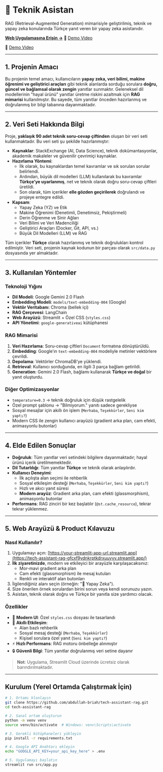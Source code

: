 # 🤖 Teknik Asistan

RAG (Retrieval-Augmented Generation) mimarisiyle geliştirilmiş, teknik ve yapay zeka konularında Türkçe yanıt veren bir yapay zeka asistanıdır.

[**Web Uygulamasına Erişin →**](https://tech-assistant-rag-gfcxf9ydnkrptkdrxuuvyv.streamlit.app/)
🎥 [Demo Video](demo.mp4)

🎥 [Demo Video](https://youtu.be/cNN8yXK-AWA)

---

## 1. Projenin Amacı

Bu projenin temel amacı, kullanıcıların **yapay zeka, veri bilimi, makine öğrenimi ve geliştirici araçları** gibi teknik alanlarda sorduğu sorulara **doğru, güncel ve bağlamsal olarak zengin** yanıtlar sunmaktır. Geleneksel dil modellerinin "hayal ürünü" yanıtlar üretme riskini azaltmak için **RAG mimarisi** kullanılmıştır. Bu sayede, tüm yanıtlar önceden hazırlanmış ve doğrulanmış bir bilgi tabanına dayanmaktadır.

---

## 2. Veri Seti Hakkında Bilgi

Proje, **yaklaşık 90 adet teknik soru-cevap çiftinden** oluşan bir veri seti kullanmaktadır. Bu veri seti şu şekilde hazırlanmıştır:

- **Kaynaklar**: StackExchange (AI, Data Science), teknik dokümantasyonlar, akademik makaleler ve güvenilir çevrimiçi kaynaklar.
- **Hazırlama Yöntemi**: 
  - İlk olarak, bu kaynaklardan temel kavramlar ve sık sorulan sorular belirlendi.
  - Ardından, büyük dil modelleri (LLM) kullanılarak bu kavramlar **Türkçe’ye uyarlanmış**, net ve teknik olarak doğru soru-cevap çiftleri üretildi.
  - Son olarak, tüm içerikler **elle gözden geçirilerek** doğrulandı ve projeye entegre edildi.
- **Kapsam**: 
  - Yapay Zeka (YZ) ve Etik  
  - Makine Öğrenimi (Denetimli, Denetimsiz, Pekiştirmeli)  
  - Derin Öğrenme ve Sinir Ağları  
  - Veri Bilimi ve Veri Madenciliği  
  - Geliştirici Araçları (Docker, Git, API, vs.)  
  - Büyük Dil Modelleri (LLM) ve RAG  

Tüm içerikler **Türkçe** olarak hazırlanmış ve teknik doğrulukları kontrol edilmiştir. Veri seti, projenin kaynak kodunun bir parçası olarak `src/data.py` dosyasında yer almaktadır.

---

## 3. Kullanılan Yöntemler

### Teknoloji Yığını
- **Dil Modeli**: Google Gemini 2.0 Flash  
- **Embedding Modeli**: `models/text-embedding-004` (Google)  
- **Vektör Veritabanı**: Chroma (bellek içi)  
- **RAG Çerçevesi**: LangChain  
- **Web Arayüzü**: Streamlit + Özel CSS (`styles.css`)  
- **API Yönetimi**: `google-generativeai` kütüphanesi  

### RAG Mimarisi
1. **Veri Hazırlama**: Soru-cevap çiftleri `Document` formatına dönüştürüldü.  
2. **Embedding**: Google’ın `text-embedding-004` modeliyle metinler vektörlere çevrildi.  
3. **Depolama**: Vektörler ChromaDB’ye yüklendi.  
4. **Retrieval**: Kullanıcı sorduğunda, en ilgili 3 parça bağlam getirildi.  
5. **Generation**: Gemini 2.0 Flash, bağlamı kullanarak **Türkçe ve doğal** bir yanıt oluşturdu.  

### Diğer Optimizasyonlar
- `temperature=0.3` → teknik doğruluk için düşük rastgelelik  
- Özel prompt şablonu → "Bilmiyorum." yanıtı sadece gerekliyse  
- Sosyal mesajlar için akıllı ön işlem (`Merhaba`, `Teşekkürler`, `Seni kim yaptı?`)  
- Modern CSS ile zengin kullanıcı arayüzü (gradient arka plan, cam efekti, animasyonlu butonlar)

---

## 4. Elde Edilen Sonuçlar

- **Doğruluk**: Tüm yanıtlar veri setindeki bilgilere dayanmaktadır; hayal ürünü içerik üretilmemektedir.  
- **Dil Tutarlılığı**: Tüm yanıtlar **Türkçe** ve teknik olarak anlaşılırdır.  
- **Kullanıcı Deneyimi**:  
  - İlk açılışta alan seçimi ile rehberlik  
  - Sosyal etkileşim desteği (`Merhaba`, `Teşekkürler`, `Seni kim yaptı?`)  
  - Hızlı ve akıcı yanıt süresi  
  - **Modern arayüz**: Gradient arka plan, cam efekti (glassmorphism), animasyonlu butonlar  
- **Performans**: RAG zinciri bir kez başlatılır (`@st.cache_resource`), tekrar tekrar yüklenmez.

---

## 5. Web Arayüzü & Product Kılavuzu

### Nasıl Kullanılır?
1. Uygulamayı açın: [https://your-streamlit-app-url.streamlit.app](https://tech-assistant-rag-gfcxf9ydnkrptkdrxuuvyv.streamlit.app/)  
2. **İlk ziyaretinizde**, modern ve etkileyici bir arayüzle karşılaşacaksınız:
   - Mor-mavi gradient arka plan
   - Cam efekti (glassmorphism) ile mesaj kutuları
   - Renkli ve interaktif alan butonları
3. İlgilendiğiniz alanı seçin (örneğin: "🤖 Yapay Zeka").
4. Size önerilen örnek sorulardan birini sorun veya kendi sorunuzu yazın.
5. Asistan, teknik olarak doğru ve Türkçe bir yanıtla size yardımcı olacak.

### Özellikler
- 🎨 **Modern UI**: Özel `styles.css` dosyası ile tasarlandı  
- 🤖 **Akıllı Etkileşim**: 
  - Alan bazlı rehberlik
  - Sosyal mesaj desteği (`Merhaba`, `Teşekkürler`)
  - Kişisel sorulara özel yanıt (`Seni kim yaptı?`)
- ⚡ **Hızlı Performans**: RAG motoru önbelleğe alınmıştır
- 🔒 **Güvenli Bilgi**: Tüm yanıtlar doğrulanmış veri setine dayanır

> **Not**: Uygulama, Streamlit Cloud üzerinde ücretsiz olarak barındırılmaktadır.

---

## Kurulum (Yerel Ortamda Çalıştırmak İçin)

```bash
# 1. Ortamı klonlayın
git clone https://github.com/abdullah-briah/tech-assistant-rag.git
cd tech-assistant-rag

# 2. Sanal ortam oluşturun
python -m venv venv
source venv/bin/activate  # Windows: venv\Scripts\activate

# 3. Gerekli kütüphaneleri yükleyin
pip install -r requirements.txt

# 4. Google API Anahtarı ekleyin
echo "GOOGLE_API_KEY=your_api_key_here" > .env

# 5. Uygulamayı başlatın
streamlit run src/app.py
